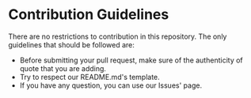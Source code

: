 # Contribution Guidelines

There are no restrictions to contribution in this repository. The only guidelines that should be followed are:
- Before submitting your pull request, make sure of the authenticity of quote that you are adding.
- Try to respect our README.md's template.
- If you have any question, you can use our Issues' page.
